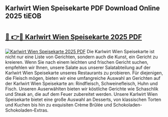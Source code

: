 ## Karlwirt Wien Speisekarte PDF Download Online 2025 tiEOB

# <h2><a href="http://gcd5jz.nevu.top/?p=Karlwirt+Wien+Speisekarte">🔗 👉🔴 Karlwirt Wien Speisekarte 2025 PDF</a></h2>

[![Karlwirt Wien Speisekarte 2025 PDF](https://i.imgur.com/dBaPXMq.png)](http://gcd5jz.nevu.top/?p=Karlwirt+Wien+Speisekarte)
Die Karlwirt Wien Speisekarte ist nicht nur eine Liste von Gerichten, sondern auch die Kunst, ein Gericht zu kreieren. Wenn Sie nach einem leichten und frischen Gericht suchen, empfehlen wir Ihnen, unsere Salate aus unserer Salatabteilung auf der Karlwirt Wien Speisekarte unseres Restaurants zu probieren. Für diejenigen, die Fleisch mögen, bieten wir eine umfangreiche Auswahl an Gerichten auf der Karlwirt Wien Speisekarte an: Rindfleisch, Schweinefleisch, Huhn und Fisch. Unseren Auserwählten bieten wir köstliche Gerichte wie Schaschlik und Steak an, die auf dem Feuer zubereitet werden. Unsere Karlwirt Wien Speisekarte bietet eine große Auswahl an Desserts, von klassischen Torten und Kuchen bis hin zu exquisiten Crème Brûlée und Schokoladen-Schokoladen-Extras.
